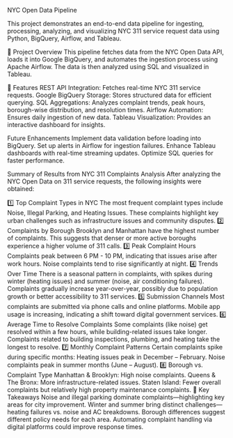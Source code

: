 NYC Open Data Pipeline


This project demonstrates an end-to-end data pipeline for ingesting, processing, analyzing, and visualizing NYC 311 service request data using Python, BigQuery, Airflow, and Tableau.

🚀 Project Overview
This pipeline fetches data from the NYC Open Data API, loads it into Google BigQuery, and automates the ingestion process using Apache Airflow. The data is then analyzed using SQL and visualized in Tableau.

📌 Features
REST API Integration: Fetches real-time NYC 311 service requests.
Google BigQuery Storage: Stores structured data for efficient querying.
SQL Aggregations: Analyzes complaint trends, peak hours, borough-wise distribution, and resolution times.
Airflow Automation: Ensures daily ingestion of new data.
Tableau Visualization: Provides an interactive dashboard for insights.
 
Future Enhancements
Implement data validation before loading into BigQuery.
Set up alerts in Airflow for ingestion failures.
Enhance Tableau dashboards with real-time streaming updates.
Optimize SQL queries for faster performance.

Summary of Results from NYC 311 Complaints Analysis
After analyzing the NYC Open Data on 311 service requests, the following insights were obtained:

1️⃣ Top Complaint Types in NYC
The most frequent complaint types include Noise, Illegal Parking, and Heating Issues.
These complaints highlight key urban challenges such as infrastructure issues and community disputes.
2️⃣ Complaints by Borough
Brooklyn and Manhattan have the highest number of complaints.
This suggests that denser or more active boroughs experience a higher volume of 311 calls.
3️⃣ Peak Complaint Hours
Complaints peak between 6 PM - 10 PM, indicating that issues arise after work hours.
Noise complaints tend to rise significantly at night.
4️⃣ Trends Over Time
There is a seasonal pattern in complaints, with spikes during winter (heating issues) and summer (noise, air conditioning failures).
Complaints gradually increase year-over-year, possibly due to population growth or better accessibility to 311 services.
5️⃣ Submission Channels
Most complaints are submitted via phone calls and online platforms.
Mobile app usage is increasing, indicating a shift toward digital government services.
6️⃣ Average Time to Resolve Complaints
Some complaints (like noise) get resolved within a few hours, while building-related issues take longer.
Complaints related to building inspections, plumbing, and heating take the longest to resolve.
7️⃣ Monthly Complaint Patterns
Certain complaints spike during specific months:
Heating issues peak in December – February.
Noise complaints peak in summer months (June – August).
8️⃣ Borough vs. Complaint Type
Manhattan & Brooklyn: High noise complaints.
Queens & The Bronx: More infrastructure-related issues.
Staten Island: Fewer overall complaints but relatively high property maintenance complaints.
📌 Key Takeaways
Noise and illegal parking dominate complaints—highlighting key areas for city improvement.
Winter and summer bring distinct challenges—heating failures vs. noise and AC breakdowns.
Borough differences suggest different policy needs for each area.
Automating complaint handling via digital platforms could improve response times.

